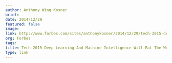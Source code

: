 ```yaml
---
author: Anthony Wing Kosner
brief:
date: 2014/12/29
featured: false
image:
link: http://www.forbes.com/sites/anthonykosner/2014/12/29/tech-2015-deep-learning-and-machine-intelligence-will-eat-the-world/
org: Forbes
tags:
title: Tech 2015 Deep Learning And Machine Intelligence Will Eat The World
type: link
---
```

